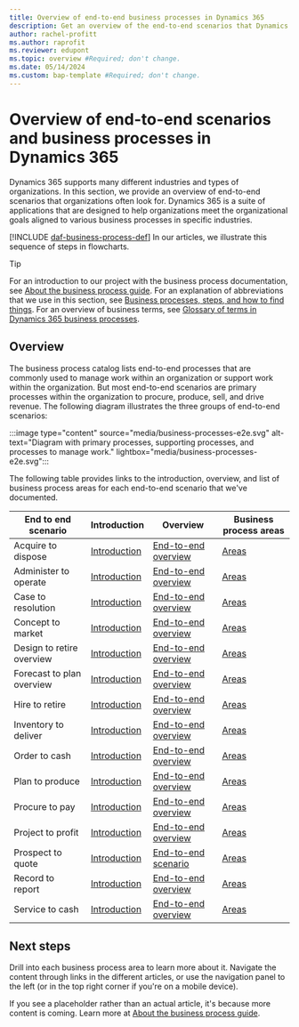 ```yaml
---
title: Overview of end-to-end business processes in Dynamics 365
description: Get an overview of the end-to-end scenarios that Dynamics 365 supports, and which organizations often look for.
author: rachel-profitt
ms.author: raprofit
ms.reviewer: edupont
ms.topic: overview #Required; don't change.
ms.date: 05/14/2024
ms.custom: bap-template #Required; don't change.
---
```


# Overview of end-to-end scenarios and business processes in Dynamics 365

Dynamics 365 supports many different industries and types of organizations. In this section, we provide an overview of end-to-end scenarios that organizations often look for. Dynamics 365 is a suite of applications that are designed to help organizations meet the organizational goals aligned to various business processes in specific industries.  

[!INCLUDE [daf-business-process-def](~/../shared-content/shared/guidance-includes/daf-business-process-def.md)] In our articles, we illustrate this sequence of steps in flowcharts.  

> [!TIP]
> For an introduction to our project with the business process documentation, see [About the business process guide](about.md). For an explanation of abbreviations that we use in this section, see [Business processes, steps, and how to find things](about-steps-navigation.md). For an overview of business terms, see [Glossary of terms in Dynamics 365 business processes](glossary.md).  

## Overview

<!--Find links to each end-to-end scenario and it's related articles at [Overview of business processes in Dynamics 365](index.yml). -->

The business process catalog lists end-to-end processes that are commonly used to manage work within an organization or support work within the organization. But most end-to-end scenarios are primary processes within the organization to procure, produce, sell, and drive revenue. The following diagram illustrates the three groups of end-to-end scenarios:

:::image type="content" source="media/business-processes-e2e.svg" alt-text="Diagram with primary processes, supporting processes, and processes to manage work." lightbox="media/business-processes-e2e.svg":::

The following table provides links to the introduction, overview, and list of business process areas for each end-to-end scenario that we've documented.

| End to end scenario | Introduction | Overview | Business process areas |
|--|--|--|--|
| Acquire to dispose | [Introduction](acquire-to-dispose-introduction.md) | [End-to-end overview](acquire-to-dispose-overview.md) | [Areas](acquire-to-dispose-areas.md) |
|Administer to operate | [Introduction](administer-to-operate-introduction.md) | [End-to-end overview](administer-to-operate-overview.md) | [Areas](administer-to-operate-areas.md) |
| Case to resolution | [Introduction](case-to-resolution-introduction.md) | [End-to-end overview](case-to-resolution-overview.md) | [Areas](case-to-resolution-areas.md) |
|Concept to market|[Introduction](concept-to-market-introduction.md)|[End-to-end overview](concept-to-market-overview.md)|[Areas](concept-to-market-areas.md)|
| Design to retire overview | [Introduction](design-to-retire-introduction.md) | [End-to-end overview](design-to-retire-overview.md) | [Areas](design-to-retire-areas.md) |
| Forecast to plan overview | [Introduction](forecast-to-plan-introduction.md) | [End-to-end overview](forecast-to-plan-overview.md) | [Areas](forecast-to-plan-areas.md) |
| Hire to retire | [Introduction](hire-to-retire-introduction.md) | [End-to-end overview](hire-to-retire-overview.md) | [Areas](hire-to-retire-areas.md) |
| Inventory to deliver | [Introduction](inventory-to-deliver-introduction.md) | [End-to-end overview](inventory-to-deliver-overview.md) | [Areas](inventory-to-deliver-areas.md) |
| Order to cash | [Introduction](order-to-cash-introduction.md) | [End-to-end overview](order-to-cash-overview.md) | [Areas](order-to-cash-areas-overview.md) |
| Plan to produce | [Introduction](plan-to-produce-introduction.md) | [End-to-end overview](plan-to-produce-overview.md) | [Areas](plan-to-produce-areas.md) |
| Procure to pay | [Introduction](procure-to-pay-introduction.md) | [End-to-end overview](procure-to-pay-overview.md) | [Areas](procure-to-pay-areas.md) |
| Project to profit | [Introduction](project-to-profit-introduction.md) | [End-to-end overview](project-to-profit-overview.md) | [Areas](project-to-profit-areas.md) |
| Prospect to quote | [Introduction](prospect-to-quote-introduction.md) | [End-to-end scenario](prospect-to-quote-overview.md) | [Areas](prospect-to-quote-areas.md) |
| Record to report | [Introduction](record-to-report-introduction.md) | [End-to-end overview](record-to-report-overview.md) | [Areas](record-to-report-areas.md) |
| Service to cash | [Introduction](service-to-cash-introduction.md) | [End-to-end overview](service-to-cash-areas-overview.md) | [Areas](service-to-cash-areas-overview.md) |

## Next steps

Drill into each business process area to learn more about it. Navigate the content through links in the different articles, or use the navigation panel to the left (or in the top right corner if you're on a mobile device).  

If you see a placeholder rather than an actual article, it's because more content is coming. Learn more at [About the business process guide](about.md).  
